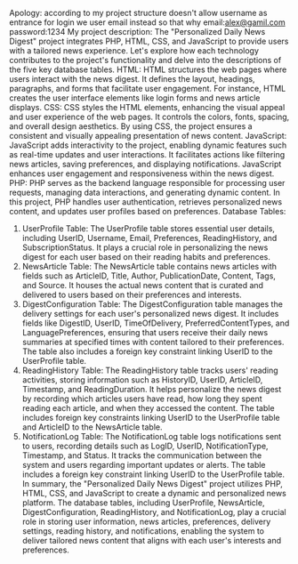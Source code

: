 Apology: according to my project structure doesn't allow username as entrance for login we user email instead so that why email:alex@gamil.com password:1234 My project description: The "Personalized Daily News Digest" project integrates PHP, HTML, CSS, and JavaScript to provide users with a tailored news experience. Let's explore how each technology contributes to the project's functionality and delve into the descriptions of the five key database tables.
HTML: HTML structures the web pages where users interact with the news digest. It defines the layout, headings, paragraphs, and forms that facilitate user engagement. For instance, HTML creates the user interface elements like login forms and news article displays.
CSS: CSS styles the HTML elements, enhancing the visual appeal and user experience of the web pages. It controls the colors, fonts, spacing, and overall design aesthetics. By using CSS, the project ensures a consistent and visually appealing presentation of news content.
JavaScript: JavaScript adds interactivity to the project, enabling dynamic features such as real-time updates and user interactions. It facilitates actions like filtering news articles, saving preferences, and displaying notifications. JavaScript enhances user engagement and responsiveness within the news digest.
PHP: PHP serves as the backend language responsible for processing user requests, managing data interactions, and generating dynamic content. In this project, PHP handles user authentication, retrieves personalized news content, and updates user profiles based on preferences.
Database Tables:
1.	UserProfile Table: The UserProfile table stores essential user details, including UserID, Username, Email, Preferences, ReadingHistory, and SubscriptionStatus. It plays a crucial role in personalizing the news digest for each user based on their reading habits and preferences.
2.	NewsArticle Table: The NewsArticle table contains news articles with fields such as ArticleID, Title, Author, PublicationDate, Content, Tags, and Source. It houses the actual news content that is curated and delivered to users based on their preferences and interests.
3.	DigestConfiguration Table: The DigestConfiguration table manages the delivery settings for each user's personalized news digest. It includes fields like DigestID, UserID, TimeOfDelivery, PreferredContentTypes, and LanguagePreferences, ensuring that users receive their daily news summaries at specified times with content tailored to their preferences. The table also includes a foreign key constraint linking UserID to the UserProfile table.
4.	ReadingHistory Table: The ReadingHistory table tracks users' reading activities, storing information such as HistoryID, UserID, ArticleID, Timestamp, and ReadingDuration. It helps personalize the news digest by recording which articles users have read, how long they spent reading each article, and when they accessed the content. The table includes foreign key constraints linking UserID to the UserProfile table and ArticleID to the NewsArticle table.
5.	NotificationLog Table: The NotificationLog table logs notifications sent to users, recording details such as LogID, UserID, NotificationType, Timestamp, and Status. It tracks the communication between the system and users regarding important updates or alerts. The table includes a foreign key constraint linking UserID to the UserProfile table.
In summary, the "Personalized Daily News Digest" project utilizes PHP, HTML, CSS, and JavaScript to create a dynamic and personalized news platform. The database tables, including UserProfile, NewsArticle, DigestConfiguration, ReadingHistory, and NotificationLog, play a crucial role in storing user information, news articles, preferences, delivery settings, reading history, and notifications, enabling the system to deliver tailored news content that aligns with each user's interests and preferences.

